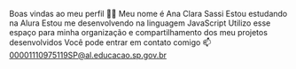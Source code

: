 Boas vindas ao meu perfil 💙💙
Meu nome é Ana Clara Sassi
Estou estudando na Alura
Estou me desenvolvendo na linguagem JavaScript
Utilizo esse espaço para minha organização e compartilhamento dos meu projetos desenvolvidos
Você pode entrar em contato comigo 📫
00001110975119SP@al.educacao.sp.gov.br
